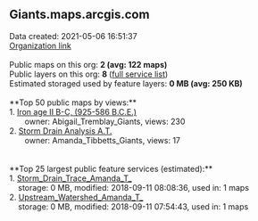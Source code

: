 <h2>Giants.maps.arcgis.com</h2> Data created: 2021-05-06 16:51:37 <br /><a target='new' href='https://Giants.maps.arcgis.com'>Organization link</a><br /><br />Public maps on this org: <b>2 (avg: 122 maps)</b><br />Public layers on this org: <b>8 </b>(<a target='new' href='https://services.arcgis.com/mzSPHqcSdSIWWgMt/ArcGIS/rest/services'>full service list</a>)<br />Estimated storaged used by feature layers: <b>0 MB (avg: 250 KB)</b><br /><br />**Top 50 public maps by views:**<br />  1. <a target='new' href='https://www.arcgis.com/home/item.html?id=1a7d044ef99d425c8163bafba80e1799'>Iron age II B-C, (925-586 B.C.E.)</a> <br />  &nbsp;&nbsp;&nbsp;&nbsp; &nbsp;&nbsp;owner: Abigail_Tremblay_Giants, views: 230<br />  2. <a target='new' href='https://www.arcgis.com/home/item.html?id=f32211cbbfa04f8d80fad271ace30a88'>Storm Drain Analysis A.T.</a> <br />  &nbsp;&nbsp;&nbsp;&nbsp; &nbsp;&nbsp;owner: Amanda_Tibbetts_Giants, views: 17<br /><br /><br />**Top 25 largest public feature services (estimated):**<br /> 1. <a target='new' href='https://www.arcgis.com/home/item.html?id=8d6b3d2b004c4178a280e8c24c2a32e9'>Storm_Drain_Trace_Amanda_T_</a><br /> &nbsp;&nbsp;&nbsp;&nbsp;storage: 0 MB, modified: 2018-09-11 08:08:36,  used in: 1 maps<br /> 2. <a target='new' href='https://www.arcgis.com/home/item.html?id=98ced8fb22ff4599b239f8c502f12922'>Upstream_Watershed_Amanda_T_</a><br /> &nbsp;&nbsp;&nbsp;&nbsp;storage: 0 MB, modified: 2018-09-11 07:54:43,  used in: 1 maps<br />